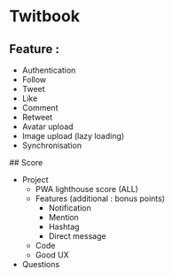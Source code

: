 # Twitbook

## Feature :

* Authentication
* Follow
* Tweet
* Like
* Comment
* Retweet
* Avatar upload
* Image upload (lazy loading)
* Synchronisation



## Score

* Project
  * PWA lighthouse score (ALL)
  * Features (additional : bonus points)
    * Notification
    * Mention
    * Hashtag
    * Direct message
  * Code
  * Good UX
* Questions